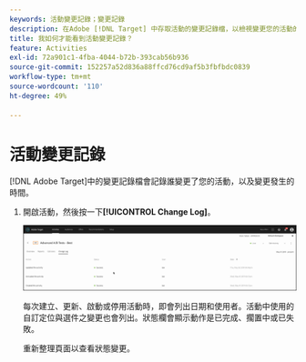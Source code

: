 ```yaml
---
keywords: 活動變更記錄；變更記錄
description: 在Adobe [!DNL Target] 中存取活動的變更記錄檔，以檢視變更您的活動的人員及變更發生時間的記錄。
title: 我如何才能看到活動變更記錄？
feature: Activities
exl-id: 72a901c1-4fba-4044-b72b-393cab56b936
source-git-commit: 152257a52d836a88ffcd76cd9af5b3fbfbdc0839
workflow-type: tm+mt
source-wordcount: '110'
ht-degree: 49%

---
```


# 活動變更記錄

[!DNL Adobe Target]中的變更記錄檔會記錄誰變更了您的活動，以及變更發生的時間。

1. 開啟活動，然後按一下&#x200B;**[!UICONTROL Change Log]**。

   ![活動變更記錄](/help/main/c-activities/assets/change_log.png)

   每次建立、更新、啟動或停用活動時，即會列出日期和使用者。活動中使用的自訂定位與選件之變更也會列出。狀態欄會顯示動作是已完成、擱置中或已失敗。

   重新整理頁面以查看狀態變更。

